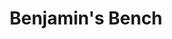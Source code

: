 ---
pid: lla13
title: Benjamin's Bench
location_transcription: Love Park
coordinates: "[-75.165264, 39.953856]"
zipcode: MA02144
gen_neighborhood: 
neighborhood: 
outside_phl: 'Somerville MA '
age: '25'
age_range: 20-29
instagram: 
image_file_name: lla_13.jpg
proposal_transcription: Solar to Provide Wifi
topic: Technology
topic_summary: '0'
type: Bench
keywords_other: 
credit: 
image_labels: 
twitter: 
facebook: 
permalink: "/monuments/lla13/"
layout: item-page
---
